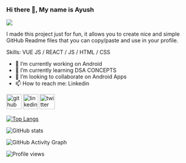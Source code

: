 ### Hi there 👋, My name is Ayush 
![](https://th.bing.com/th/id/OIP.nxkFsQhHbbQH5GjuQnMeRgHaEQ?w=271&h=180&c=7&r=0&o=5&dpr=1.25&pid=1.7)

I made this project just for fun, it allows you to create nice and simple GitHub Readme files that you can copy/paste and use in your profile.

Skills: VUE JS / REACT / JS / HTML / CSS

- 🔭 I’m currently working on Android 
- 🌱 I’m currently learning DSA CONCEPTS 
- 👯 I’m looking to collaborate on Android Apps 
- 📫 How to reach me: Linkedin 


[<img src='https://cdn.jsdelivr.net/npm/simple-icons@3.0.1/icons/github.svg' alt='github' height='40'>](https://github.com/ayushak1)  [<img src='https://cdn.jsdelivr.net/npm/simple-icons@3.0.1/icons/linkedin.svg' alt='linkedin' height='40'>](https://www.linkedin.com/in/https://www.linkedin.com/in/ayu5hkarn//)  [<img src='https://cdn.jsdelivr.net/npm/simple-icons@3.0.1/icons/twitter.svg' alt='twitter' height='40'>](https://twitter.com/https://twitter.com/Ayu5hkarn)  

[![Top Langs](https://github-readme-stats.vercel.app/api/top-langs/?username=ayushak1)](https://github.com/anuraghazra/github-readme-stats)

![GitHub stats](https://github-readme-stats.vercel.app/api?username=ayushak1&show_icons=true)  

![GitHub Activity Graph](https://activity-graph.herokuapp.com/graph?username=ayushak1)  

![Profile views](https://gpvc.arturio.dev/ayushak1)  
